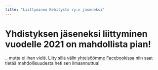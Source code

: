 ```yaml
---
title: "Liittyminen Kehitystö ry:n jäseneksi"
---
```


# Yhdistyksen jäseneksi liittyminen vuodelle 2021 on mahdollista pian!

.. mutta ei ihan vielä. Liity sillä välin [yhteisöömme Facebookissa](https://www.facebook.com/groups/kehitystonyhteiso) niin saat tietää mahdollisuudesta heti sen ilmaannuttua!

